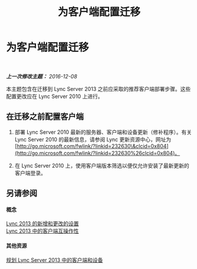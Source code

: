 ﻿---
title: 为客户端配置迁移
TOCTitle: 为客户端配置迁移
ms:assetid: ca796a3d-9705-43a5-a6c4-09da9923b5cc
ms:mtpsurl: https://technet.microsoft.com/zh-cn/library/JJ205263(v=OCS.15)
ms:contentKeyID: 49314257
ms.date: 12/10/2016
mtps_version: v=OCS.15
ms.translationtype: HT
---

# 为客户端配置迁移

 

_**上一次修改主题：** 2016-12-08_

本主题包含在迁移到 Lync Server 2013 之前应采取的推荐客户端部署步骤。这些配置更改应在 Lync Server 2010 上进行。

## 在迁移之前配置客户端

1.  部署 Lync Server 2010 最新的服务器、客户端和设备更新（修补程序）。有关 Lync Server 2010 的最新信息，请参阅 Lync 更新资源中心，网址为 [http://go.microsoft.com/fwlink/?linkid=232630\&clcid=0x804](http://go.microsoft.com/fwlink/?linkid=232630%26clcid=0x804)。

2.  在 Lync Server 2010 上，使用客户端版本筛选以便仅允许安装了最新更新的客户端登录。

## 另请参阅

#### 概念

[Lync 2013 的新增和更改的设置](lync-server-2013-new-and-changed-settings-for-lync-2013.md)  
[Lync 2013 中的客户端互操作性](lync-server-2013-client-interoperability-in-lync-2013.md)  

#### 其他资源

[规划 Lync Server 2013 中的客户端和设备](lync-server-2013-planning-for-clients-and-devices.md)

